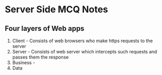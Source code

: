 # Server Side MCQ Notes

## Four layers of Web apps

1. Client - Consists of web browsers who make https requests to the server
2. Server - Consists of web server which intercepts such requests and passes them the response
3. Business -
4. Data
